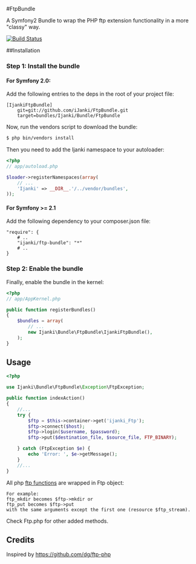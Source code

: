 #FtpBundle

A Symfony2 Bundle to wrap the PHP ftp extension functionality in a more "classy" way.

[![Build Status](https://secure.travis-ci.org/iJanki/FtpBundle.png?branch=master)](http://travis-ci.org/iJanki/FtpBundle)

##Installation

### Step 1: Install the bundle

#### For Symfony 2.0:

Add the following entries to the deps in the root of your project file:

```
[IjankiFtpBundle]
    git=git://github.com/iJanki/FtpBundle.git
    target=bundles/Ijanki/Bundle/FtpBundle
```

Now, run the vendors script to download the bundle:

``` bash
$ php bin/vendors install
```

Then you need to add the Ijanki namespace to your autoloader:

``` php
<?php
// app/autoload.php

$loader->registerNamespaces(array(
    // ...
    'Ijanki' => __DIR__.'/../vendor/bundles',
));
```

#### For Symfony >= 2.1

Add the following dependency to your composer.json file:

    "require": {
        # ..
        "ijanki/ftp-bundle": "*"
        # ..
    }

### Step 2: Enable the bundle

Finally, enable the bundle in the kernel:

``` php
<?php
// app/AppKernel.php

public function registerBundles()
{
    $bundles = array(
        // ...
        new Ijanki\Bundle\FtpBundle\IjankiFtpBundle(),
    );
}
```

## Usage

``` php
<?php

use Ijanki\Bundle\FtpBundle\Exception\FtpException;

public function indexAction()
{
    //...
    try {
        $ftp = $this->container->get('ijanki_Ftp');
    	$ftp->connect($host);
    	$ftp->login($username, $password);
    	$ftp->put($destination_file, $source_file, FTP_BINARY);

    } catch (FtpException $e) {
    	echo 'Error: ', $e->getMessage();
    }
    //...
}
```

All php [ftp functions](http://php.net/manual/en/ref.ftp.php) are wrapped in Ftp object:

```
For example:
ftp_mkdir becomes $ftp->mkdir or
ftp_put becomes $ftp->put
with the same arguments except the first one (resource $ftp_stream).
```

Check Ftp.php for other added methods.

## Credits

Inspired by https://github.com/dg/ftp-php


